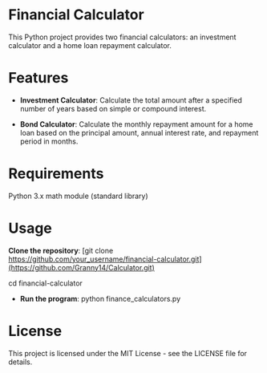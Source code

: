 # Financial Calculator

This Python project provides two financial calculators: an investment calculator and a home loan repayment calculator.

# Features

- **Investment Calculator**:
Calculate the total amount after a specified number of years based on simple or compound interest.

- **Bond Calculator**:
Calculate the monthly repayment amount for a home loan based on the principal amount, annual interest rate, and repayment period in months.

# Requirements
Python 3.x
math module (standard library)

# Usage
 **Clone the repository**:
[git clone https://github.com/your_username/financial-calculator.git](https://github.com/Granny14/Calculator.git)

cd financial-calculator

- **Run the program**:
python finance_calculators.py

# License
This project is licensed under the MIT License - see the LICENSE file for details.
